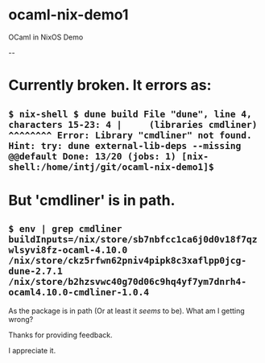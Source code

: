 # ocaml-nix-demo1
OCaml in NixOS Demo

--
# Currently broken. It errors as:
``
$ nix-shell
$ dune build
File "dune", line 4, characters 15-23:
4 |     (libraries cmdliner)
                   ^^^^^^^^
Error: Library "cmdliner" not found.
Hint: try:
  dune external-lib-deps --missing @@default
Done: 13/20 (jobs: 1)
[nix-shell:/home/intj/git/ocaml-nix-demo1]$ 
``
--
# But 'cmdliner' is in path.
``
$ env | grep cmdliner
buildInputs=/nix/store/sb7nbfcc1ca6j0d0v18f7qzwlsyvi8fz-ocaml-4.10.0 /nix/store/ckz5rfwn62pniv4pipk8c3xaflpp0jcg-dune-2.7.1 /nix/store/b2hzsvwc40g70d06c9hq4yf7ym7dnrh4-ocaml4.10.0-cmdliner-1.0.4
``
--
As the package is in path (Or at least it *seems* to be). What am I getting wrong?

Thanks for providing feedback.

I appreciate it.
